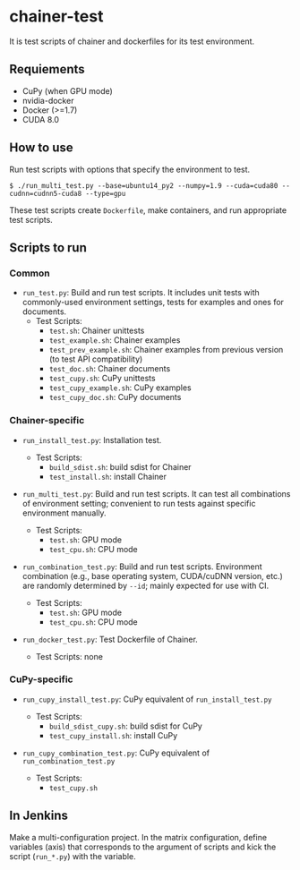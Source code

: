 # chainer-test

It is test scripts of chainer and dockerfiles for its test environment.


## Requiements

- CuPy (when GPU mode)
- nvidia-docker
- Docker (>=1.7)
- CUDA 8.0

## How to use

Run test scripts with options that specify the environment to test.

```
$ ./run_multi_test.py --base=ubuntu14_py2 --numpy=1.9 --cuda=cuda80 --cudnn=cudnn5-cuda8 --type=gpu
```

These test scripts create `Dockerfile`, make containers, and run appropriate test scripts.


## Scripts to run

### Common

- `run_test.py`: Build and run test scripts. It includes unit tests with commonly-used environment settings, tests for examples and ones for documents.
    - Test Scripts:
        - `test.sh`: Chainer unittests
        - `test_example.sh`: Chainer examples
        - `test_prev_example.sh`: Chainer examples from previous version (to test API compatibility)
        - `test_doc.sh`: Chainer documents
        - `test_cupy.sh`: CuPy unittests
        - `test_cupy_example.sh`: CuPy examples
        - `test_cupy_doc.sh`: CuPy documents

### Chainer-specific

- `run_install_test.py`: Installation test.
    - Test Scripts:
        - `build_sdist.sh`: build sdist for Chainer
        - `test_install.sh`: install Chainer

- `run_multi_test.py`: Build and run test scripts. It can test all combinations of environment setting; convenient to run tests against specific environment manually.
    - Test Scripts:
        - `test.sh`: GPU mode
        - `test_cpu.sh`: CPU mode

- `run_combination_test.py`: Build and run test scripts. Environment combination (e.g., base operating system, CUDA/cuDNN version, etc.) are randomly determined by `--id`; mainly expected for use with CI.
    - Test Scripts:
        - `test.sh`: GPU mode
        - `test_cpu.sh`: CPU mode

- `run_docker_test.py`: Test Dockerfile of Chainer.
    - Test Scripts: none

### CuPy-specific

- `run_cupy_install_test.py`: CuPy equivalent of `run_install_test.py`
    - Test Scripts:
        - `build_sdist_cupy.sh`: build sdist for CuPy
        - `test_cupy_install.sh`: install CuPy

- `run_cupy_combination_test.py`: CuPy equivalent of `run_combination_test.py`
    - Test Scripts:
        - `test_cupy.sh`

## In Jenkins

Make a multi-configuration project.
In the matrix configuration, define variables (axis) that corresponds to the argument of scripts and kick the script (`run_*.py`) with the variable.
